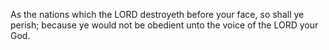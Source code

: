 As the nations which the LORD destroyeth before your face, so shall ye perish; because ye would not be obedient unto the voice of the LORD your God.
